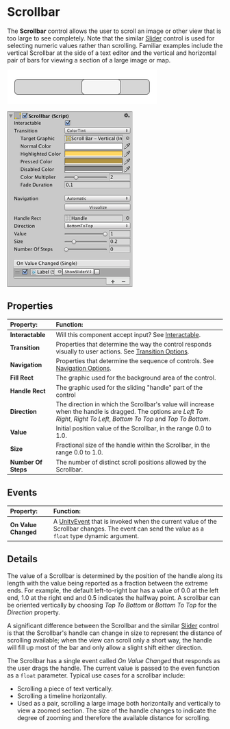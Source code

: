 # Scrollbar

The **Scrollbar** control allows the user to scroll an image or other view that is too large to see completely. Note that the similar [Slider](script-Slider.md) control is used for selecting numeric values rather than scrolling. Familiar examples include the vertical Scrollbar at the side of a text editor and the vertical and horizontal pair of bars for viewing a section of a large image or map.

![A Scrollbar.](images/UI_ScrollbarExample.png)

![](images/UI_ScrollBarInspector.png)

## Properties

|**Property:** |**Function:** |
|:---|:---|
|**Interactable** | Will this component  accept input? See [Interactable](script-Selectable.md). |
|**Transition** | Properties that determine the way the control responds visually to user actions. See [Transition Options](script-SelectableTransition.md). |
|**Navigation** | Properties that determine the sequence of controls. See [Navigation Options](script-SelectableNavigation.md).|
|**Fill Rect** | The graphic used for the background area of the control. |
|**Handle Rect** | The graphic used for the sliding "handle" part of the control |
|**Direction** | The direction in which the Scrollbar's value will increase when the handle is dragged. The options are _Left To Right_, _Right To Left_, _Bottom To Top_ and _Top To Bottom_. |
|**Value** | Initial position value of the Scrollbar, in the range 0.0 to 1.0. |
|**Size** | Fractional size of the handle within the Scrollbar, in the range 0.0 to 1.0. |
|**Number Of Steps** | The number of distinct scroll positions allowed by the Scrollbar. |

## Events

|**Property:** |**Function:** |
|:---|:---|
|**On Value Changed** | A [UnityEvent](UnityEvents.md) that is invoked when the current value of the Scrollbar changes. The event can send the value as a `float` type dynamic argument. |


## Details

The value of a Scrollbar is determined by the position of the handle along its length with the value being reported as a fraction between the extreme ends. For example, the default left-to-right bar has a value of 0.0 at the left end, 1.0 at the right end and 0.5 indicates the halfway point. A scrollbar can be oriented vertically by choosing _Top To Bottom_ or _Bottom To Top_ for the _Direction_ property.

A significant difference between the Scrollbar and the similar [Slider](script-Slider.md) control is that the Scrollbar's handle can change in size to represent the distance of scrolling available; when the view can scroll only a short way, the handle will fill up most of the bar and only allow a slight shift either direction.

The Scrollbar has a single event called _On Value Changed_ that responds as the user drags the handle. The current value is passed to the even function as a `float` parameter. Typical use cases for a scrollbar include:

* Scrolling a piece of text vertically.
* Scrolling a timeline horizontally.
* Used as a pair, scrolling a large image both horizontally and vertically to view a zoomed section. The size of the handle changes to indicate the degree of zooming and therefore the available distance for scrolling.
